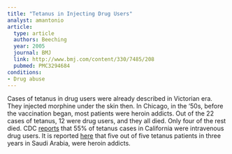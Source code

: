 ```yaml
---
title: "Tetanus in Injecting Drug Users"
analyst: amantonio
article:
  type: article
  authors: Beeching
  year: 2005
  journal: BMJ
  link: http://www.bmj.com/content/330/7485/208
  pubmed: PMC3294684
conditions:
- Drug abuse
---
```


Cases of tetanus in drug users were already described in Victorian era. They injected morphine under the skin then.
In Chicago, in the ‘50s, before the vaccination began, most patients were heroin addicts. Out of the 22 cases of tetanus, 12 were drug users, and they all died. Only four of the rest died. CDC [reports](https://www.cdc.gov/mmwr/preview/mmwrhtml/00051456.htm) that 55% of tetanus cases in California were intravenous drug users.
It is reported [here](https://www.ncbi.nlm.nih.gov/pubmed/17261932) that five out of five tetanus patients in three years in Saudi Arabia, were heroin addicts.
